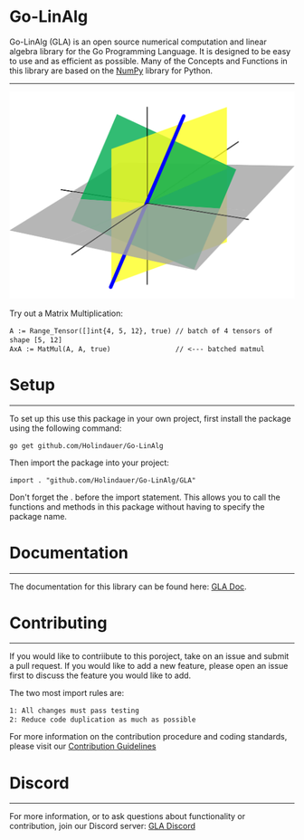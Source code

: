 # Go-LinAlg
Go-LinAlg (GLA) is an open source numerical computation and linear algebra library for the Go Programming Language. It is designed to be easy to use and as efficient as possible. Many of the Concepts and Functions in this library are based on the [NumPy](https://numpy.org/) library for Python.




-----------------------------------------------------------------------------------------------------
![planes_img](planes.png)

Try out a Matrix Multiplication:

    A := Range_Tensor([]int{4, 5, 12}, true) // batch of 4 tensors of shape [5, 12]
    AxA := MatMul(A, A, true)                // <--- batched matmul 
# Setup
-----------------------------------------------------------------------------------------------------

To set up this use this package in your own project, first install the package using the following command:

    go get github.com/Holindauer/Go-LinAlg

Then import the package into your project:

    import . "github.com/Holindauer/Go-LinAlg/GLA"

Don't forget the . before the import statement. This allows you to call the functions and methods in this package without having to specify the package name.

# Documentation
-----------------------------------------------------------------------------------------------------

The documentation for this library can be found here: [GLA Doc](documentation.md).


# Contributing
-----------------------------------------------------------------------------------------------------


If you would like to contriibute to this poroject, take on an issue and submit a pull request. If you would like to add a new feature, please open an issue first to discuss the feature you would like to add. 

The two most import rules are: 

    1: All changes must pass testing 
    2: Reduce code duplication as much as possible


For more information on the contribution procedure and coding standards, please visit our [Contribution Guidelines](CONTRIBUTING.md) 

# Discord
-----------------------------------------------------------------------------------------------------
For more information, or to ask questions about functionality or contribution, join our Discord server: [GLA Discord](https://discord.gg/mEy8F49Szu)